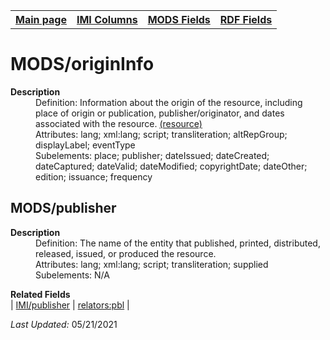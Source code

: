 <!DOCTYPE html>
<html>

<body>
<table style="width:100%">
  <tr>
    <th><a href="index.md">Main page</a></th>
	<th><a href="IMI.md">IMI Columns</a></th>
    <th><a href="MODS.md">MODS Fields</a></th>
    <th><a href="RDF.md">RDF Fields</a></th>
  </tr>
</table>



<h1>MODS/originInfo</h1>
<dl>
  <dt><b>Description</b></dt>
  <dd>Definition: Information about the origin of the resource, including place of origin or publication, publisher/originator, and dates associated with the resource. <a href="https://www.loc.gov/standards/mods/userguide/origininfo.html">(resource)</a></dd>
  <dd>Attributes: lang; xml:lang; script; transliteration; altRepGroup; displayLabel; eventType</dd>
  <dd>Subelements:  place; publisher; dateIssued; dateCreated; dateCaptured; dateValid; dateModified; copyrightDate; dateOther; edition; issuance; frequency</dd>
</dl>
<h2>MODS/publisher</h2>
<dl>
  <dt><b>Description</b></dt>
  <dd>Definition: The name of the entity that published, printed, distributed, released, issued, or produced the resource.</dd>
  <dd>Attributes:  lang; xml:lang; script; transliteration; supplied</dd>
  <dd>Subelements:  N/A</dd>
</dl>
<dl>
	<dt><b>Related Fields</b></dt>
		| <a href="publisher.md">IMI/publisher</a> | <a href="rdf.field_linked_agent.md">relators:pbl</a> |
</dl>
<p><i>Last Updated: </i>05/21/2021</p>
</body>
</html>